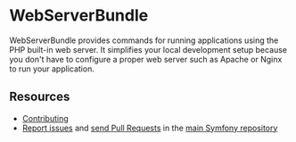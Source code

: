 WebServerBundle
===============

WebServerBundle provides commands for running applications using the PHP
built-in web server. It simplifies your local development setup because you
don't have to configure a proper web server such as Apache or Nginx to run your
application.

Resources
---------

  * [Contributing](https://symfony.com/doc/current/contributing/index.html)
  * [Report issues](https://github.com/oldpak/symfony/issues) and
    [send Pull Requests](https://github.com/oldpak/symfony/pulls)
    in the [main Symfony repository](https://github.com/oldpak/symfony)
